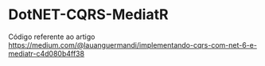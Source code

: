 # DotNET-CQRS-MediatR

Código referente ao artigo https://medium.com/@lauanguermandi/implementando-cqrs-com-net-6-e-mediatr-c4d080b4ff38
